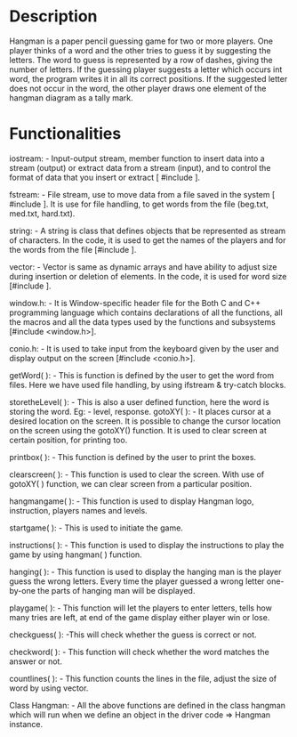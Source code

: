 # Description
Hangman is a paper pencil guessing game for two or more players. One player thinks of a word and the other tries to guess it by suggesting the letters. 
The word to guess is represented by a row of dashes, giving the number of letters. 
If the guessing player suggests a letter which occurs int word, the program writes it in all its correct positions. 
If the suggested letter does not occur in the word, the other player draws one element of the hangman diagram as a tally mark.
# Functionalities
iostream: - Input-output stream, member function to insert data into a stream (output) or extract data from a stream (input), and to control the format of data that you insert or extract [ #include <iostream>]. 

fstream: - File stream, use to move data from a file saved in the system
[ #include <fstream>]. It is use for file handling, to get words from the file (beg.txt, med.txt, hard.txt).

string: - A string is class that defines objects that be represented as stream of characters. In the code, it is used to get the names of the players and for the words from the file [#include <string>].

vector: - Vector is same as dynamic arrays and have ability to adjust size during insertion or deletion of elements. In the code, it is used for word size [#include <vector>].

window.h: - It is Window-specific header file for the Both C and C++ programming language which contains declarations of all the functions, all the macros and all the data types used by the functions and subsystems [#include <window.h>].

conio.h: - It is used to take input from the keyboard given by the user and display output on the screen [#include <conio.h>].

getWord( ): - This is function is defined by the user to get the word from files. Here we have used file handling, by using ifstream & try-catch blocks.

storetheLevel( ): - This is also a user defined function, here the word is storing the word. Eg: - level, response.
gotoXY( ): - It places cursor at a desired location on the screen. It is possible to change the cursor location on the screen using the gotoXY() function. It is used to clear screen at certain position, for printing too.

printbox( ): - This function is defined by the user to print the boxes. 

clearscreen( ): - This function is used to clear the screen. With use of gotoXY( ) function, we can clear screen from a particular position.

hangmangame( ): - This function is used to display Hangman logo, instruction, players names and levels. 

startgame( ): - This is used to initiate the game.

instructions( ): - This function is used to display the instructions to play the game by using hangman( ) function.

hanging( ): - This function is used to display the hanging man is the player guess the wrong letters. Every time the player guessed a wrong letter one-by-one the parts of hanging man will be displayed. 

playgame( ): - This function will let the players to enter letters, tells how many tries are left, at end of the game display either player win or lose.

checkguess( ): -This will check whether the guess is correct or not.

checkword( ): - This function will check whether the word matches the answer or not.

countlines( ): - This function counts the lines in the file, adjust the size of word by using vector. 

Class Hangman: - All the above functions are defined in the class hangman which will run when we define an object in the driver code => Hangman instance.











